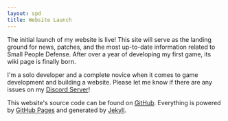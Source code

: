 ```yaml
---
layout: spd
title: Website Launch
---
```


The initial launch of my website is live! This site will serve as the landing ground for news, patches, and the most up-to-date information related to Small People Defense. After over a year of developing my first game, its wiki page is finally born.

I'm a solo developer and a complete novice when it comes to game development and building a website. Please let me know if there are any issues on my [Discord Server](https://discord.gg/eBnf4cC4)!

This website's source code can be found on [GitHub](https://github.com/KoalasinTraffic/koalasintraffic.github.io). Everything is powered by [GitHub Pages](https://pages.github.com/) and generated by [Jekyll](https://jekyllrb.com/).
